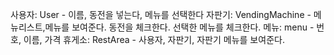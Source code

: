 사용자: User - 이름, 동전을 넣는다, 메뉴를 선택한다
자판기: VendingMachine - 메뉴리스트,메뉴를 보여준다. 동전을 체크한다. 선택한 메뉴를 체크한다.
메뉴: menu - 번호, 이름, 가격
휴게소: RestArea - 사용자, 자판기, 자판기 메뉴를 보여준다.

